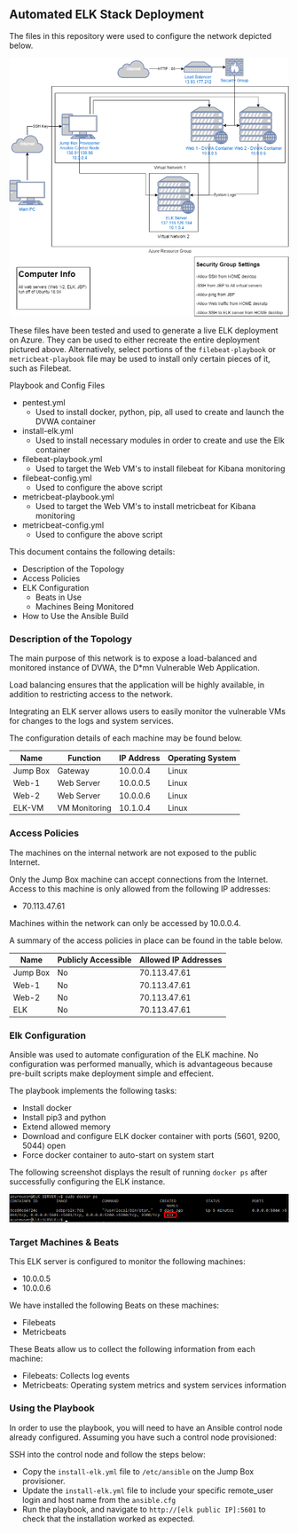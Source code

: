 ## Automated ELK Stack Deployment

The files in this repository were used to configure the network depicted below.

![Elk Project - Network Diagram](Diagrams/elkNetworkDiagram.png)

These files have been tested and used to generate a live ELK deployment on Azure. They can be used to either recreate the entire deployment pictured above. Alternatively, select portions of the `filebeat-playbook` or `metricbeat-playbook` file may be used to install only certain pieces of it, such as Filebeat.

Playbook and Config Files
- pentest.yml
  - Used to install docker, python, pip, all used to create and launch the DVWA container
- install-elk.yml
  - Used to install necessary modules in order to create and use the Elk container
- filebeat-playbook.yml
  - Used to target the Web VM's to install filebeat for Kibana monitoring
- filebeat-config.yml
  - Used to configure the above script
- metricbeat-playbook.yml
  - Used to target the Web VM's to install metricbeat for Kibana monitoring
- metricbeat-config.yml
  - Used to configure the above script

This document contains the following details:
- Description of the Topology
- Access Policies
- ELK Configuration
  - Beats in Use
  - Machines Being Monitored
- How to Use the Ansible Build


### Description of the Topology

The main purpose of this network is to expose a load-balanced and monitored instance of DVWA, the D*mn Vulnerable Web Application.

Load balancing ensures that the application will be highly available, in addition to restricting access to the network.

Integrating an ELK server allows users to easily monitor the vulnerable VMs for changes to the logs and system services.

The configuration details of each machine may be found below.

| Name     | Function | IP Address | Operating System |
|----------|----------|------------|------------------|
| Jump Box | Gateway  | 10.0.0.4   | Linux            |
| Web-1     | Web Server | 10.0.0.5 | Linux |
| Web-2     | Web Server | 10.0.0.6 | Linux |
| ELK-VM     | VM Monitoring | 10.1.0.4 | Linux |

### Access Policies

The machines on the internal network are not exposed to the public Internet. 

Only the Jump Box machine can accept connections from the Internet. Access to this machine is only allowed from the following IP addresses:
- 70.113.47.61

Machines within the network can only be accessed by 10.0.0.4.

A summary of the access policies in place can be found in the table below.

| Name     | Publicly Accessible | Allowed IP Addresses |
|----------|---------------------|----------------------|
| Jump Box | No | 70.113.47.61 |
| Web-1| No | 70.113.47.61 |
| Web-2| No | 70.113.47.61|
| ELK | No | 70.113.47.61 |

### Elk Configuration

Ansible was used to automate configuration of the ELK machine. No configuration was performed manually, which is advantageous because pre-built scripts make deployment simple and effecient.

The playbook implements the following tasks:
- Install docker
- Install pip3 and python
- Extend allowed memory
- Download and configure ELK docker container with ports (5601, 9200, 5044) open
- Force docker container to auto-start on system start

The following screenshot displays the result of running `docker ps` after successfully configuring the ELK instance.

![Post install container check for ELK](Diagrams/elkContainer.png)

### Target Machines & Beats
This ELK server is configured to monitor the following machines:
- 10.0.0.5
- 10.0.0.6

We have installed the following Beats on these machines:
- Filebeats
- Metricbeats

These Beats allow us to collect the following information from each machine:
- Filebeats: Collects log events
- Metricbeats: Operating system metrics and system services information

### Using the Playbook
In order to use the playbook, you will need to have an Ansible control node already configured. Assuming you have such a control node provisioned: 

SSH into the control node and follow the steps below:
- Copy the `install-elk.yml` file to `/etc/ansible` on the Jump Box provisioner.
- Update the `install-elk.yml` file to include your specific remote_user login and host name from the `ansible.cfg`
- Run the playbook, and navigate to `http://[elk public IP]:5601` to check that the installation worked as expected.